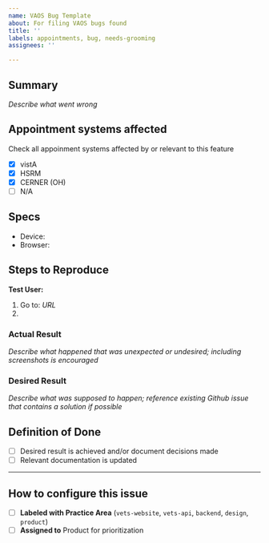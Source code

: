 ```yaml
---
name: VAOS Bug Template
about: For filing VAOS bugs found
title: ''
labels: appointments, bug, needs-grooming
assignees: ''

---
```


## Summary
_Describe what went wrong_

## Appointment systems affected
Check all appoinment systems affected by or relevant to this feature

- [x] vistA
- [x] HSRM
- [x] CERNER (OH)
- [ ] N/A
      
## Specs
- Device:
- Browser:

## Steps to Reproduce
**Test User:**

1. Go to: _URL_
2.

### Actual Result
_Describe what happened that was unexpected or undesired; including screenshots is encouraged_

### Desired Result
_Describe what was supposed to happen; reference existing Github issue that contains a solution if possible_

## Definition of Done
- [ ] Desired result is achieved and/or document decisions made
- [ ] Relevant documentation is updated

---
## How to configure this issue
- [ ] **Labeled with Practice Area** (`vets-website`, `vets-api`, `backend`, `design`, `product`)
- [ ] **Assigned to** Product for prioritization
